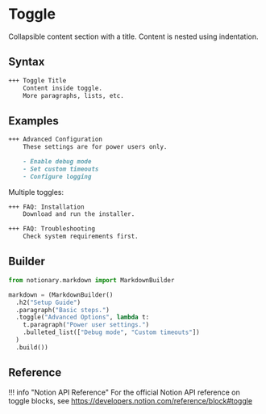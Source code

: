 # Toggle

Collapsible content section with a title. Content is nested using indentation.

## Syntax

```markdown
+++ Toggle Title
    Content inside toggle.
    More paragraphs, lists, etc.
```

## Examples

```markdown
+++ Advanced Configuration
    These settings are for power users only.

    - Enable debug mode
    - Set custom timeouts
    - Configure logging
```

Multiple toggles:

```markdown
+++ FAQ: Installation
    Download and run the installer.

+++ FAQ: Troubleshooting
    Check system requirements first.
```

## Builder

```python
from notionary.markdown import MarkdownBuilder

markdown = (MarkdownBuilder()
  .h2("Setup Guide")
  .paragraph("Basic steps.")
  .toggle("Advanced Options", lambda t:
    t.paragraph("Power user settings.")
    .bulleted_list(["Debug mode", "Custom timeouts"])
  )
  .build())
```


## Reference

!!! info "Notion API Reference"
    For the official Notion API reference on toggle blocks, see <a href="https://developers.notion.com/reference/block#toggle" target="_blank">https://developers.notion.com/reference/block#toggle</a>
